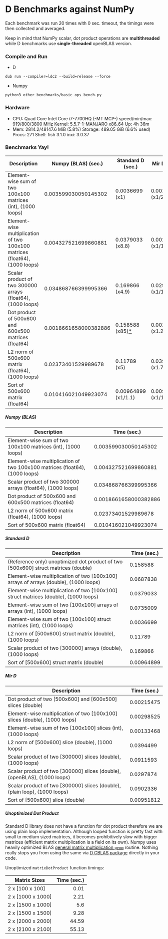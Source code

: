 # D Benchmarks against NumPy
Each benchmark was run 20 times with 0 sec. timeout, the timings were then collected and averaged.

Keep in mind that NumPy scalar, dot product operations are **multithreaded** while D benchmarks use **single-threaded** openBLAS version.

### Compile and Run

- D
```
dub run --compiler=ldc2 --build=release --force
```

- Numpy
```
python3 other_benchmarks/basic_ops_bench.py 
```

### Hardware

 * CPU: Quad Core Intel Core i7-7700HQ (-MT MCP-) speed/min/max: 919/800/3800 MHz Kernel: 5.5.7-1-MANJARO x86_64 Up: 4h 36m 
 * Mem: 2814.2/48147.6 MiB (5.8%) Storage: 489.05 GiB (6.6% used) Procs: 271 Shell: fish 3.1.0 inxi: 3.0.37 

### Benchmarks Yay!

| Description                                                                 | Numpy (BLAS) (sec.)   | Standard D (sec.)                           | Mir D (sec.)        |
| --------------------------------------------------------------------------- | --------------------- | ------------------------------------------- | ------------------- |
| Element-wise sum of two 100x100 matrices (int), (1000 loops)                | 0.003599030050145302  | 0.0036699 (x1)                              | 0.00133468 (x1/2.7) |
| Element-wise multiplication of two 100x100 matrices (float64), (1000 loops) | 0.004327521699860881  | 0.0379033 (x8.8)                            | 0.00298525 (x1/1.5) |
| Scalar product of two 300000 arrays (float64), (1000 loops)                 | 0.034868766399995366  | 0.169866 (x4.9)                             | 0.0297874 (x1/1.2)  |
| Dot product of 500x600 and 600x500 matrices (float64)                       | 0.0018661658000382886 | 0.158588 (x85)[*](#unoptimized-dot-product) | 0.00224537 (x1.2)   |
| L2 norm of 500x600 matrix (float64), (1000 loops)                           | 0.02373401529989678   | 0.11789 (x5)                                | 0.0394499 (x1.7)    |
| Sort of 500x600 matrix (float64)                                            | 0.010416021049923074  | 0.00964899 (x1/1.1)                         | 0.00951812 (x1/1.1) |

##### Numpy (BLAS)

| Description                                                                 | Time (sec.)           |
| --------------------------------------------------------------------------- | --------------------- |
| Element-wise sum of two 100x100 matrices (int), (1000 loops)                | 0.003599030050145302  |
| Element-wise multiplication of two 100x100 matrices (float64), (1000 loops) | 0.004327521699860881  |
| Scalar product of two 300000 arrays (float64), (1000 loops)                 | 0.034868766399995366  |
| Dot product of 500x600 and 600x500 matrices (float64)                       | 0.0018661658000382886 |
| L2 norm of 500x600 matrix (float64), (1000 loops)                           | 0.02373401529989678   |
| Sort of 500x600 matrix (float64)                                            | 0.010416021049923074  |

##### Standard D

| Description                                                                          | Time (sec.) |
| ------------------------------------------------------------------------------------ | ----------- |
| (Reference only) unoptimized dot product of two [500x600] struct matrices (double)   | 0.158588    |
| Element-wise multiplication of two [100x100] arrays of arrays (double), (1000 loops) | 0.0687838   |
| Element-wise multiplication of two [100x100] struct matrices (double), (1000 loops)  | 0.0379033   |
| Element-wise sum of two [100x100] arrays of arrays (int), (1000 loops)               | 0.0735009   |
| Element-wise sum of two [100x100] struct matrices (int), (1000 loops)                | 0.0036699   |
| L2 norm of [500x600] struct matrix (double), (1000 loops)                            | 0.11789     |
| Scalar product of two [300000] arrays (double), (1000 loops)                         | 0.169866    |
| Sort of [500x600] struct matrix (double)                                             | 0.00964899  |

##### Mir D

| Description                                                                | Time (sec.) |
| -------------------------------------------------------------------------- | ----------- |
| Dot product of two [500x600] and [600x500] slices (double)                 | 0.00215475  |
| Element-wise multiplication of two [100x100] slices (double), (1000 loops) | 0.00298525  |
| Element-wise sum of two [100x100] slices (int), (1000 loops)               | 0.00133468  |
| L2 norm of [500x600] slice (double), (1000 loops)                          | 0.0394499   |
| Scalar product of two [300000] slices (double), (1000 loops)               | 0.0911593   |
| Scalar product of two [300000] slices (double), (openBLAS), (1000 loops)   | 0.0297874   |
| Scalar product of two [300000] slices (double), (plain loop), (1000 loops) | 0.0902336   |
| Sort of [500x600] slice (double)                                           | 0.00951812  |

##### Unoptimized Dot Product
Standard D library does not have a function for dot product therefore we are using plain loop implementation.
Although looped function is pretty fast with small to medium sized matrices, it becomes prohibitively slow with bigger matrices (efficient matrix multiplication is a field on its own).
Numpy uses heavily optimized BLAS [general matrix multiplication `gemm`](https://software.intel.com/en-us/mkl-developer-reference-fortran-gemm) routine.
Nothing really stops you from using the same via [D CBLAS package](https://code.dlang.org/packages/cblas) directly in your code.

Unoptimized `matrixDotProduct` function timings:

| Matrix Sizes      | Time (sec.) |
| ----------------- | ----------: |
| 2 x [100 x 100]   |        0.01 |
| 2 x [1000 x 1000] |        2.21 |
| 2 x [1500 x 1000] |         5.6 |
| 2 x [1500 x 1500] |        9.28 |
| 2 x [2000 x 2000] |       44.59 |
| 2 x [2100 x 2100] |       55.13 |
